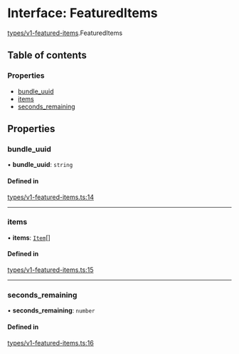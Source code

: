 # Interface: FeaturedItems

[types/v1-featured-items](../modules/types_v1_featured_items.md).FeaturedItems

## Table of contents

### Properties

- [bundle\_uuid](types_v1_featured_items.FeaturedItems.md#bundle_uuid)
- [items](types_v1_featured_items.FeaturedItems.md#items)
- [seconds\_remaining](types_v1_featured_items.FeaturedItems.md#seconds_remaining)

## Properties

### bundle\_uuid

• **bundle\_uuid**: `string`

#### Defined in

[types/v1-featured-items.ts:14](https://github.com/jameslinimk/unofficial-valorant-api/blob/2dbdb4a/package/src/types/v1-featured-items.ts#L14)

___

### items

• **items**: [`Item`](types_v1_featured_items.Item.md)[]

#### Defined in

[types/v1-featured-items.ts:15](https://github.com/jameslinimk/unofficial-valorant-api/blob/2dbdb4a/package/src/types/v1-featured-items.ts#L15)

___

### seconds\_remaining

• **seconds\_remaining**: `number`

#### Defined in

[types/v1-featured-items.ts:16](https://github.com/jameslinimk/unofficial-valorant-api/blob/2dbdb4a/package/src/types/v1-featured-items.ts#L16)

